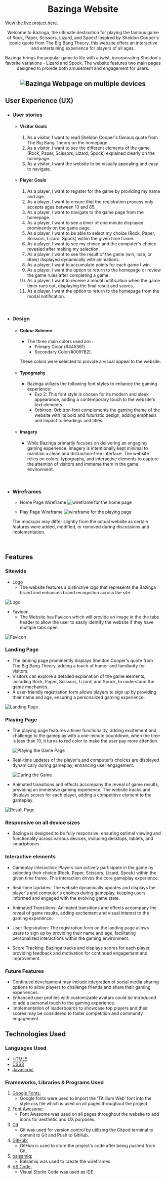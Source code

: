 <h1 align="center"><a name="top">Bazinga Website</a></h1>

[View the live project here.](https://raneem-yad.github.io/project-portfolio-2/) 

<p align="center"> Welcome to Bazinga, the ultimate destination for playing the famous game of Rock, Paper, Scissors, Lizard, and Spock! Inspired by Sheldon Cooper's iconic quote from The Big Bang Theory, this website offers an interactive and entertaining experience for players of all ages.</p>

<p align="center">Bazinga brings the popular game to life with a twist, incorporating Sheldon's favorite variations - Lizard and Spock. The website features two main pages designed to provide both amusement and engagement for users.</p>

<h2 align="center"><img src="./readme/website-preview.png" alt="Bazinga Webpage on multiple devices"></h2>

## User Experience (UX)


*   ### User stories

    -   ####  Visitor Goals

        1. As a visitor, I want to read Sheldon Cooper's famous quote from The Big Bang Theory on the homepage.
        2. As a visitor, I want to see the different elements of the game (Rock, Paper, Scissors, Lizard, Spock) explained clearly on the homepage.
        3. As a visitor, I want the website to be visually appealing and easy to navigate.

    -   ####  Player Goals
        1. As a player, I want to register for the game by providing my name and age.
        2. As a player, I want to ensure that the registration process only accepts ages between 10 and 85.
        3. As a player, I want to navigate to the game page from the homepage.
        4. As a player, I want to see a timer of one minute displayed prominently on the game page.
        5. As a player, I want to be able to select my choice (Rock, Paper, Scissors, Lizard, Spock) within the given time frame.
        6. As a player, I want to see my choice and the computer's choice revealed after making my selection.
        7. As a player, I want to see the result of the game (win, lose, or draw) displayed dynamically with animations.
        8. As a player, I want to accumulate points for each game I win.
        9. As a player, I want the option to return to the homepage or review the game rules after completing a game.
        10. As a player, I want to receive a modal notification when the game timer runs out, displaying the final result and scores.
        11. As a player, I want the option to return to the homepage from the modal notification.


<br>


*   ### <a name="design">Design</a>
  
    -   #### Colour Scheme
        -   The three main colors used are :
            - Primary Color (#445361).
            - Secondary Color(#0097B2).
        

        These colors were selected to provide a visual appeal to the website.


    -   #### Typography
        -   Bazinga utilizes the following font styles to enhance the gaming experience:
            -   Exo 2: This font style is chosen for its modern and sleek appearance, adding a contemporary touch to the website's text elements.
            -   Orbitron: Orbitron font complements the gaming theme of the website with its bold and futuristic design, adding emphasis and impact to headings and titles.

  
    -   #### Imagery
        -   While Bazinga primarily focuses on delivering an engaging gaming experience, imagery is intentionally kept minimal to maintain a clean and distraction-free interface. The website relies on colors, typography, and interactive elements to capture the attention of visitors and immerse them in the game environment.
       
  
   <br>


*   ### <a name="wireframes">Wireframes</a>
    -   Home Page Wireframe
              <img src="./readme/wireframe_index.png" alt="wireframe for the home page">
       
    -   Play Page Wireframe
              <img src="./readme/wireframe_index.png" alt="wireframe for the playing page">
 
      The mockups may differ slightly from the actual website as certain features were added, modified, or removed during discussions and implementation.
     
    

<br>


## Features

### Sitewide
* Logo
     * The website features a distinctive logo that represents the Bazinga brand and enhances brand recognition across the site.


![Logo](./readme/logo.png)

* Favicon
    * The Website has Favicon which will provide an image in the the tabs header to allow the user to easily identify the website if they have multiple tabs open.

![Favicon](./readme/favicon.png)


### Landing Page
* The landing page prominently displays Sheldon Cooper's quote from The Big Bang Theory, adding a touch of humor and familiarity for visitors.
* Visitors can explore a detailed explanation of the game elements, including Rock, Paper, Scissors, Lizard, and Spock, to understand the game mechanics.
* A user-friendly registration form allows players to sign up by providing their name and age, ensuring a personalized gaming experience.
    

![Landing Page](./readme/landing_page.png)

### Playing Page
* The playing page features a timer functionality, adding excitement and challenge to the gameplay with a one-minute countdown, when the time is less than 10, it turns to red color to make the user pay more attention.

  ![Playing the Game Page](./readme/playing.png)
* Real-time updates of the player's and computer's choices are displayed dynamically during gameplay, enhancing user engagement.

  ![During the Game](./readme/showing.png)
* Animated transitions and effects accompany the reveal of game results, providing an immersive gaming experience.
The website tracks and displays scores for each player, adding a competitive element to the gameplay.

 ![Result Page](./readme/result.png)
    


###   Responsive on all device sizes

- Bazinga is designed to be fully responsive, ensuring optimal viewing and functionality across various devices, including desktops, tablets, and smartphones.
  

###   Interactive elements

- Gameplay Interaction: Players can actively participate in the game by selecting their choice (Rock, Paper, Scissors, Lizard, Spock) within the given time frame. This interaction drives the core gameplay experience.

- Real-time Updates: The website dynamically updates and displays the player's and computer's choices during gameplay, keeping users informed and engaged with the evolving game state.
- Animated Transitions: Animated transitions and effects accompany the reveal of game results, adding excitement and visual interest to the gaming experience.
- User Registration: The registration form on the landing page allows users to sign up by providing their name and age, facilitating personalized interactions within the gaming environment.
- Score Tracking: Bazinga tracks and displays scores for each player, providing feedback and motivation for continued engagement and improvement.

###   Future Features
- Continued development may include integration of social media sharing options to allow players to challenge friends and share their gaming experiences.
- Enhanced user profiles with customizable avatars could be introduced to add a personal touch to the gaming experience.
- Implementation of leaderboards to showcase top players and their scores may be considered to foster competition and community engagement.


## Technologies Used

### Languages Used

-   [HTML5](https://en.wikipedia.org/wiki/HTML5)
-   [CSS3](https://en.wikipedia.org/wiki/Cascading_Style_Sheets)
-   [Javascript](https://en.wikipedia.org/wiki/JavaScript)

### Frameworks, Libraries & Programs Used

1. [Google Fonts:](https://fonts.google.com/)
    - Google fonts were used to import the 'Titillium Web' font into the style.css file which is used on all pages throughout the project.
2. [Font Awesome:](https://fontawesome.com/)
    - Font Awesome was used on all pages throughout the website to add icons for aesthetic and UX purposes.
3. [Git](https://git-scm.com/)
    - Git was used for version control by utilizing the Gitpod terminal to commit to Git and Push to GitHub.
4. [GitHub:](https://github.com/)
    - GitHub is used to store the project's code after being pushed from Git.
5. [balsamiq:](https://balsamiq.com/)
    - Balsamiq was used to create the wireframes.
6. [VS Code:](https://code.visualstudio.com/)
    - Visual Studio Code was used as IDE.
      

<br>
